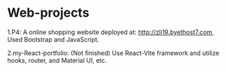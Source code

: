 # Web-projects
1.P4: A online shopping website deployed at: http://zli19.byethost7.com, Used Bootstrap and JavaScript. 

2.my-React-portfolio: (Not finished) Use React-Vite framework and utilize hooks, router, and Material UI, etc.

